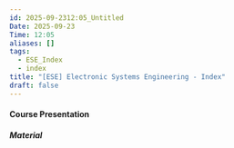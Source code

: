 ```yaml
---
id: 2025-09-2312:05_Untitled
Date: 2025-09-23
Time: 12:05
aliases: []
tags:
  - ESE_Index
  - index
title: "[ESE] Electronic Systems Engineering - Index"
draft: false
---
```

#### Course Presentation

##### Material


